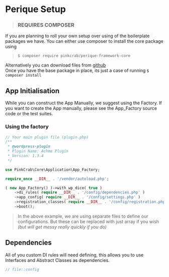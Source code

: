 # Perique Setup

> ### REQUIRES COMPOSER

If you are planning to roll your own setup over using of the boilerplate packages we have. You can either use composer to install the core package using  

>`$ composer require pinkcrab/perique-framework-core`

Alternatively you can download files from [github](..)  
Once you have the base package in place, its just a case of running `$ composer install`

## App Initialisation

While you can construct the App Manually, we suggest using the Factory. If you want to create the App manually, please see the App_Factory source code or the test suites.

### Using the factory

```php
// Your main plugin file (plugin.php)
/**
 * @wordpress-plugin
 * Plugin Name: Achme Plugin
 * Version: 1.3.4
 */

use PinkCrab\Core\Application\App_Factory;

require_once __DIR__ . '/vendor/autoload.php';

( new App_Factory() )->with_wp_dice( true )
	->di_rules( require __DIR__ . '/config/dependencies.php' )
	->app_config( require __DIR__ . '/config/settings.php' )
	->registration_classes( require __DIR__ . '/config/registration.php' )
	->boot();
```
> In the above example, we are using separate files to define our configurations. But these can be replaced with just array if you wish *(but will get messy really quickly if you do)*


## Dependencies

All of you custom DI rules will need defining, this allows you to use Interfaces and Abstract Classes as dependencies. 
```php
// file::config 